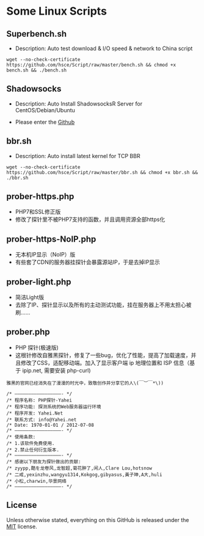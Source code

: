 # Some Linux Scripts

## Superbench.sh
- Description: Auto test download & I/O speed & network to China script

```
wget --no-check-certificate https://github.com/hsce/Script/raw/master/bench.sh && chmod +x bench.sh && ./bench.sh
```

## Shadowsocks
- Description: Auto Install ShadowsocksR Server for CentOS/Debian/Ubuntu

- Please enter the [Github](https://github.com/hsce/Shadowsocks)

## bbr.sh
- Description: Auto install latest kernel for TCP BBR

```
wget --no-check-certificate https://github.com/hsce/Script/raw/master/bbr.sh && chmod +x bbr.sh && ./bbr.sh
```

## prober-https.php
- PHP7和SSL修正版
- 修改了探针里不被PHP7支持的函数，并且调用资源全部https化

## prober-https-NoIP.php
- 无本机IP显示（NoIP）版
- 有些套了CDN的服务器挂探针会暴露源站IP，于是去掉IP显示

## prober-light.php
- 简洁Light版
- 去除了IP、探针显示以及所有的主动测试功能，挂在服务器上不用太担心被刷……

## prober.php
- PHP 探针(极速版)
- 这根针修改自雅黑探针，修复了一些bug，优化了性能，提高了加载速度，并且修改了CSS，适配移动端。加入了显示客户端 ip 地理位置和 ISP 信息（基于 ipip.net, 需要安装 php-curl)

```
雅黑的官网已经消失在了漫漫的时光中，致敬创作并分享它的人\(￣︶￣*\))

/* —————————————————- */
/* 程序名称: PHP探针-Yahei
/* 程序功能: 探测系统的Web服务器运行环境
/* 程序开发: Yahei.Net
/* 联系方式: info@Yahei.net
/* Date: 1970-01-01 / 2012-07-08
/* —————————————————- */
/* 使用条款:
/* 1.该软件免费使用.
/* 2.禁止任何衍生版本.
/* —————————————————- */
/* 感谢以下朋友为探针做出的贡献:
/* zyypp,酷を龙卷风,龙智超,菊花肿了,闲人,Clare Lou,hotsnow
/* 二戒,yexinzhu,wangyu1314,Kokgog,gibyasus,黃子珅,A大,huli
/* 小松,charwin,华景网络
/* —————————————————- */
```

## License

Unless otherwise stated, everything on this GitHub is released under the [MIT](https://cyrilwong.mit-license.org/) license.
